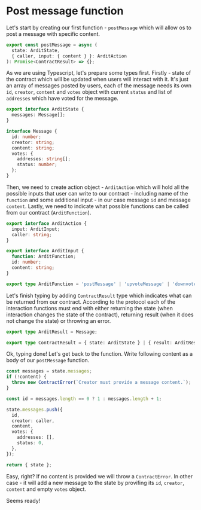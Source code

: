 # Post message function

Let's start by creating our first function - `postMessage` which will allow os to post a message with specific content.

```ts
export const postMessage = async (
  state: ArditState,
  { caller, input: { content } }: ArditAction
): Promise<ContractResult> => {};
```

As we are using Typescript, let's prepare some types first. Firstly - state of the contract which will be updated when users will interact with it. It's just an array of messages posted by users, each of the message needs its own `id`, `creator`, `content` and `votes` object with current `status` and list of `addresses` which have voted for the message.

```ts
export interface ArditState {
  messages: Message[];
}

interface Message {
  id: number;
  creator: string;
  content: string;
  votes: {
    addresses: string[];
    status: number;
  };
}
```

Then, we need to create action object - `ArditAction` which will hold all the possible inputs that user can write to our contract - including name of the `function` and some additional input - in our case message `id` and message `content`. Lastly, we need to indicate what possible functions can be called from our contract (`ArditFunction`).

```ts
export interface ArditAction {
  input: ArditInput;
  caller: string;
}

export interface ArditInput {
  function: ArditFunction;
  id: number;
  content: string;
}

export type ArditFunction = 'postMessage' | 'upvoteMessage' | 'downvoteMessage' | 'readMessage';
```

Let's finish typing by adding `ContractResult` type which indicates what can be returned from our contract. According to the protocol each of the interaction functions must end with either returning the state (when interaction changes the state of the contract), returning result (when it does not change the state) or throwing an error.

```ts
export type ArditResult = Message;

export type ContractResult = { state: ArditState } | { result: ArditResult };
```

Ok, typing done! Let's get back to the function. Write following content as a body of our `postMessage` function.

```ts
const messages = state.messages;
if (!content) {
  throw new ContractError(`Creator must provide a message content.`);
}

const id = messages.length == 0 ? 1 : messages.length + 1;

state.messages.push({
  id,
  creator: caller,
  content,
  votes: {
    addresses: [],
    status: 0,
  },
});

return { state };
```

Easy, right? If no content is provided we will throw a `ContractError`. In other case - it will add a new message to the state by provifing its `id`, `creator`, `content` and empty `votes` object.

Seems ready!

